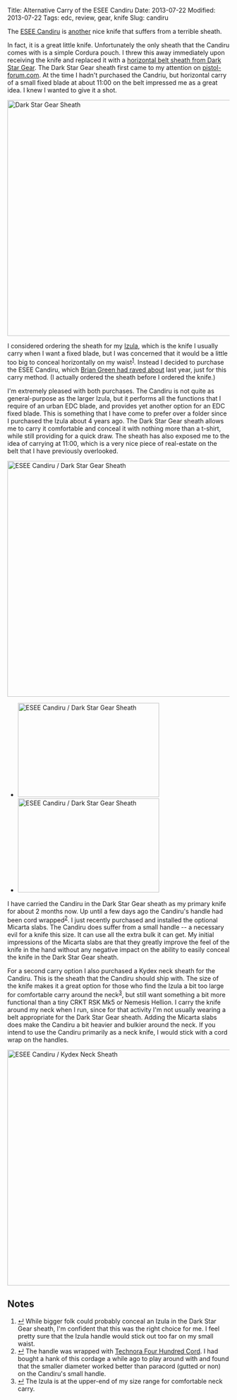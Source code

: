 Title: Alternative Carry of the ESEE Candiru
Date: 2013-07-22
Modified: 2013-07-22
Tags: edc, review, gear, knife
Slug: candiru

The [ESEE Candiru](http://www.eseeknives.com/candiru.htm) is [another](/2013/07/crkt-rsk-mk5-sheaths/) nice knife that suffers from a terrible sheath.

In fact, it is a great little knife. Unfortunately the only sheath that the Candiru comes with is a simple Cordura pouch. I threw this away immediately upon receiving the knife and replaced it with a [horizontal belt sheath from Dark Star Gear](http://darkstargear.com/sheaths/). The Dark Star Gear sheath first came to my attention on [pistol-forum.com](http://pistol-forum.com/showthread.php?5935-Dark-Star-Gear-kydex-sheaths-for-ESEE-Candiru-amp-Izula). At the time I hadn't purchased the Candriu, but horizontal carry of a small fixed blade at about 11:00 on the belt impressed me as a great idea. I knew I wanted to give it a shot.

<a href="http://www.flickr.com/photos/pigmonkey/9345898887/" title="Dark Star Gear Sheath by Pig Monkey, on Flickr"><img src="https://farm8.staticflickr.com/7422/9345898887_d6f9745376_c.jpg" width="800" height="534" alt="Dark Star Gear Sheath"></a>

I considered ordering the sheath for my [Izula](/2009/12/rat-izula-neck-knife/), which is the knife I usually carry when I want a fixed blade, but I was concerned that it would be a little too big to conceal horizontally on my waist<sup class="footnote-ref" id="fnref:izula"><a rel="footnote" href="#fn:izula" title="see footnote">1</a></sup>. Instead I decided to purchase the ESEE Candiru, which [Brian Green had raved about](http://briangreen.net/2012/11/esee-candiru-17oz-fixed-blade-knife.html) last year, just for this carry method. (I actually ordered the sheath before I ordered the knife.)

I'm extremely pleased with both purchases. The Candiru is not quite as general-purpose as the larger Izula, but it performs all the functions that I require of an urban EDC blade, and provides yet another option for an EDC fixed blade. This is something that I have come to prefer over a folder since I purchased the Izula about 4 years ago. The Dark Star Gear sheath allows me to carry it comfortable and conceal it with nothing more than a t-shirt, while still providing for a quick draw. The sheath has also exposed me to the idea of carrying at 11:00, which is a very nice piece of real-estate on the belt that I have previously overlooked.

<a href="http://www.flickr.com/photos/pigmonkey/9337450927/" title="ESEE Candiru / Dark Star Gear Sheath by Pig Monkey, on Flickr"><img src="https://farm4.staticflickr.com/3710/9337450927_6a4b1e5d04_c.jpg" width="800" height="534" alt="ESEE Candiru / Dark Star Gear Sheath"></a>

<ul class="thumbs">
<li><a href="http://www.flickr.com/photos/pigmonkey/9348678476/" title="ESEE Candiru / Dark Star Gear Sheath by Pig Monkey, on Flickr"><img src="https://farm6.staticflickr.com/5515/9348678476_d29dbc896d_n.jpg" width="320" height="213" alt="ESEE Candiru / Dark Star Gear Sheath"></a></li>
<li><a href="http://www.flickr.com/photos/pigmonkey/9345894645/" title="ESEE Candiru / Dark Star Gear Sheath by Pig Monkey, on Flickr"><img src="https://farm4.staticflickr.com/3723/9345894645_554b0d6fa8_n.jpg" width="320" height="213" alt="ESEE Candiru / Dark Star Gear Sheath"></a></li>
</ul>

I have carried the Candiru in the Dark Star Gear sheath as my primary knife for about 2 months now. Up until a few days ago the Candiru's handle had been cord wrapped<sup class="footnote-ref" id="fnref:wrap"><a rel="footnote" href="#fn:wrap" title="see footnote">2</a></sup>. I just recently purchased and installed the optional Micarta slabs. The Candiru does suffer from a small handle -- a necessary evil for a knife this size. It can use all the extra bulk it can get. My initial impressions of the Micarta slabs are that they greatly improve the feel of the knife in the hand without any negative impact on the ability to easily conceal the knife in the Dark Star Gear sheath.

For a second carry option I also purchased a Kydex neck sheath for the Candiru. This is the sheath that the Candiru should ship with. The size of the knife makes it a great option for those who find the Izula a bit too large for comfortable carry around the neck<sup class="footnote-ref" id="fnref:neck"><a rel="footnote" href="#fn:neck" title="see footnote">3</a></sup>, but still want something a bit more functional than a tiny CRKT RSK Mk5 or Nemesis Hellion. I carry the knife around my neck when I run, since for that activity I'm not usually wearing a belt appropriate for the Dark Star Gear sheath. Adding the Micarta slabs does make the Candiru a bit heavier and bulkier around the neck. If you intend to use the Candiru primarily as a neck knife, I would stick with a cord wrap on the handles.

<a href="http://www.flickr.com/photos/pigmonkey/9345904557/" title="ESEE Candiru / Kydex Neck Sheath by Pig Monkey, on Flickr"><img src="https://farm6.staticflickr.com/5488/9345904557_e7269538fa_c.jpg" width="800" height="534" alt="ESEE Candiru / Kydex Neck Sheath"></a>

<div id="footnotes">

<h2>Notes</h2>

<ol>
    <li id="fn:izula"><a rev="footnote" href="#fnref:izula" class="footnote-return" title="return to article">&crarr;</a> While bigger folk could probably conceal an Izula in the Dark Star Gear sheath, I'm confident that this was the right choice for me. I feel pretty sure that the Izula handle would stick out too far on my small waist.</li>
    <li id="fn:wrap"><a rev="footnote" href="#fnref:wrap" class="footnote-return" title="return to article">&crarr;</a> The handle was wrapped with <a href="http://www.vigilantgear.com/Technora®-400-Survival-Cord">Technora Four Hundred Cord</a>. I had bought a hank of this cordage a while ago to play around with and found that the smaller diameter worked better than paracord (gutted or non) on the Candiru's small handle.</li>
    <li id="fn:neck"><a rev="footnote" href="#fnref:neck" class="footnote-return" title="return to article">&crarr;</a> The Izula is at the upper-end of my size range for comfortable neck carry.</li>
</ol>

</div>
